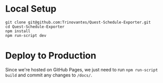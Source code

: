 # Local Setup

```
git clone git@github.com:Trinovantes/Quest-Schedule-Exporter.git
cd Quest-Schedule-Exporter
npm install
npm run-script dev
```

# Deploy to Production

Since we're hosted on GitHub Pages, we just need to run `npm run-script build` and commit any changes to `/docs/`.
